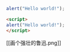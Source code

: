 ```javascript
alert("Hello world!");
```
```html
<script>
alert("Hello world!");
</script>
```
[[画个强壮的鲁迅.png]]
<script>
alert("Hello world!");
</script>